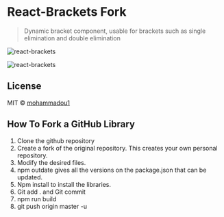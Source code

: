 # React-Brackets Fork

> Dynamic bracket component, usable for brackets such as single elimination and double elimination

![react-brackets](https://github.com/mohux/react-brackets/blob/master/images/web.gif?raw=true "react-brackets")

![react-brackets](https://github.com/mohux/react-brackets/blob/master/images/mobile.gif?raw=true "react-brackets")

## License

MIT © [mohammadou1](https://github.com/mohammadou1)

## How To Fork a GitHub Library

1. Clone the github repository
2. Create a fork of the original repository. This creates your own personal repository.
3. Modify the desired files.
4. npm outdate gives all the versions on the package.json that can be updated.
5. Npm install to install the libraries.
6. Git add . and Git commit
7. npm run build
8. git push origin master -u
